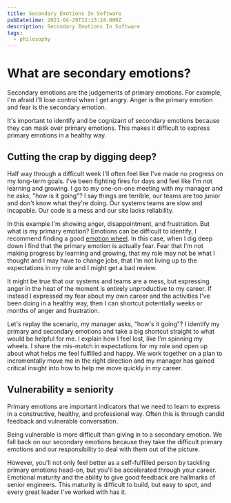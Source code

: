 ```yaml
---
title: Secondary Emotions In Software
pubDatetime: 2021-04-29T12:13:24.000Z
description: Secondary Emotions In Software
tags:
  - philosophy
---
```


# What are secondary emotions?

Secondary emotions are the judgements of primary emotions. For example, I'm
afraid I'll lose control when I get angry. Anger is the primary emotion and fear
is the secondary emotion.

It's important to identify and be cognizant of secondary emotions because they
can mask over primary emotions. This makes it difficult to express primary
emotions in a healthy way.

## Cutting the crap by digging deep?

Half way through a difficult week I'll often feel like I've made no progress on
my long-term goals. I've been fighting fires for days and feel like I'm not
learning and growing. I go to my one-on-one meeting with my manager and he asks,
"how is it going"? I say things are terrible, our teams are too junior and don't
know what they're doing. Our systems teams are slow and incapable. Our code is a
mess and our site lacks reliability.

In this example I'm showing anger, disappointment, and frustration. But what is
my primary emotion? Emotions can be difficult to identify, I recommend finding a
good [emotion
wheel](https://dontmindmeblog.com/2017/12/23/primary-and-secondary-emotions/).
In this case, when I dig deep down I find that the primary emotion is actually
fear. Fear that I'm not making progress by learning and growing, that my role
may not be what I thought and I may have to change jobs, that I'm not living up
to the expectations in my role and I might get a bad review.

It might be true that our systems and teams are a mess, but expressing anger in
the heat of the moment is entirely unproductive to my career. If instead I
expressed my fear about my own career and the activities I've been doing in a
healthy way, then I can shortcut potentially weeks or months of anger and
frustration.

Let's replay the scenario, my manager asks, "how's it going"? I identify my
primary and secondary emotions and take a big shortcut straight to what would be
helpful for me. I explain how I feel lost, like I'm spinning my wheels. I share
the mis-match in expectations for my role and open up about what helps me feel
fulfilled and happy. We work together on a plan to incrementally move me in the
right direction and my manager has gained critical insight into how to help me
move quickly in my career.

## Vulnerability = seniority

Primary emotions are important indicators that we need to learn to express in a
constructive, healthy, and professional way. Often this is through candid
feedback and vulnerable conversation.

Being vulnerable is more difficult than giving in to a secondary emotion. We
fall back on our secondary emotions because they take the difficult primary
emotions and our responsibility to deal with them out of the picture.

However, you'll not only feel better as a self-fulfilled person by tackling
primary emotions head-on, but you'll be accelerated through your career.
Emotional maturity and the ability to give good feedback are hallmarks of senior
engineers. This maturity is difficult to build, but easy to spot, and every
great leader I've worked with has it.

